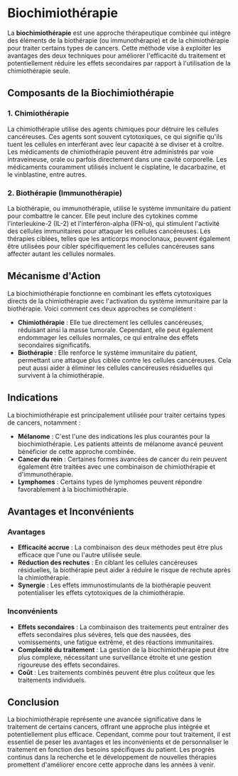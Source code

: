 # Biochimiothérapie

La **biochimiothérapie** est une approche thérapeutique combinée qui intègre des éléments de la biothérapie (ou immunothérapie) et de la chimiothérapie pour traiter certains types de cancers. Cette méthode vise à exploiter les avantages des deux techniques pour améliorer l'efficacité du traitement et potentiellement réduire les effets secondaires par rapport à l'utilisation de la chimiothérapie seule.

## Composants de la Biochimiothérapie

### 1. **Chimiothérapie**
La chimiothérapie utilise des agents chimiques pour détruire les cellules cancéreuses. Ces agents sont souvent cytotoxiques, ce qui signifie qu'ils tuent les cellules en interférant avec leur capacité à se diviser et à croître. Les médicaments de chimiothérapie peuvent être administrés par voie intraveineuse, orale ou parfois directement dans une cavité corporelle. Les médicaments couramment utilisés incluent le cisplatine, le dacarbazine, et le vinblastine, entre autres.

### 2. **Biothérapie (Immunothérapie)**
La biothérapie, ou immunothérapie, utilise le système immunitaire du patient pour combattre le cancer. Elle peut inclure des cytokines comme l'interleukine-2 (IL-2) et l'interféron-alpha (IFN-α), qui stimulent l'activité des cellules immunitaires pour attaquer les cellules cancéreuses. Les thérapies ciblées, telles que les anticorps monoclonaux, peuvent également être utilisées pour cibler spécifiquement les cellules cancéreuses sans affecter autant les cellules normales.

## Mécanisme d'Action

La biochimiothérapie fonctionne en combinant les effets cytotoxiques directs de la chimiothérapie avec l'activation du système immunitaire par la biothérapie. Voici comment ces deux approches se complètent :

- **Chimiothérapie** : Elle tue directement les cellules cancéreuses, réduisant ainsi la masse tumorale. Cependant, elle peut également endommager les cellules normales, ce qui entraîne des effets secondaires significatifs.
- **Biothérapie** : Elle renforce le système immunitaire du patient, permettant une attaque plus ciblée contre les cellules cancéreuses. Cela peut aussi aider à éliminer les cellules cancéreuses résiduelles qui survivent à la chimiothérapie.

## Indications

La biochimiothérapie est principalement utilisée pour traiter certains types de cancers, notamment :

- **Mélanome** : C'est l'une des indications les plus courantes pour la biochimiothérapie. Les patients atteints de mélanome avancé peuvent bénéficier de cette approche combinée.
- **Cancer du rein** : Certaines formes avancées de cancer du rein peuvent également être traitées avec une combinaison de chimiothérapie et d'immunothérapie.
- **Lymphomes** : Certains types de lymphomes peuvent répondre favorablement à la biochimiothérapie.

## Avantages et Inconvénients

### Avantages

- **Efficacité accrue** : La combinaison des deux méthodes peut être plus efficace que l'une ou l'autre utilisée seule.
- **Réduction des rechutes** : En ciblant les cellules cancéreuses résiduelles, la biothérapie peut aider à réduire le risque de rechute après la chimiothérapie.
- **Synergie** : Les effets immunostimulants de la biothérapie peuvent potentialiser les effets cytotoxiques de la chimiothérapie.

### Inconvénients

- **Effets secondaires** : La combinaison des traitements peut entraîner des effets secondaires plus sévères, tels que des nausées, des vomissements, une fatigue extrême, et des réactions immunitaires.
- **Complexité du traitement** : La gestion de la biochimiothérapie peut être plus complexe, nécessitant une surveillance étroite et une gestion rigoureuse des effets secondaires.
- **Coût** : Les traitements combinés peuvent être plus coûteux que les traitements individuels.

## Conclusion

La biochimiothérapie représente une avancée significative dans le traitement de certains cancers, offrant une approche plus intégrée et potentiellement plus efficace. Cependant, comme pour tout traitement, il est essentiel de peser les avantages et les inconvénients et de personnaliser le traitement en fonction des besoins spécifiques du patient. Les progrès continus dans la recherche et le développement de nouvelles thérapies promettent d'améliorer encore cette approche dans les années à venir.